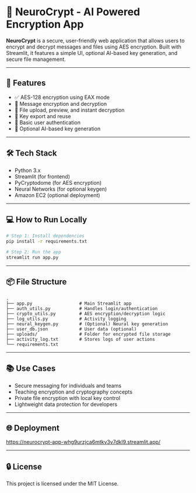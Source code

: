 # 🔐 NeuroCrypt - AI Powered Encryption App

**NeuroCrypt** is a secure, user-friendly web application that allows users to encrypt and decrypt messages and files using AES encryption. Built with Streamlit, it features a simple UI, optional AI-based key generation, and secure file management.

---

## 🚀 Features

- ✅ AES-128 encryption using EAX mode
- 🔐 Message encryption and decryption
- 📁 File upload, preview, and instant decryption
- 🔑 Key export and reuse
- 👤 Basic user authentication
- 🧠 Optional AI-based key generation

---

## 🛠️ Tech Stack

- Python 3.x
- Streamlit (for frontend)
- PyCryptodome (for AES encryption)
- Neural Networks (for optional keygen)
- Amazon EC2 (optional deployment)

---

## 💻 How to Run Locally

```bash
# Step 1: Install dependencies
pip install -r requirements.txt

# Step 2: Run the app
streamlit run app.py
```

---

## 📦 File Structure

```
.
├── app.py                  # Main Streamlit app
├── auth_utils.py           # Handles login/authentication
├── crypto_utils.py         # AES encryption/decryption logic
├── log_utils.py            # Activity logging
├── neural_keygen.py        # (Optional) Neural key generation
├── user_db.json            # User data (optional)
├── uploads/                # Folder for encrypted file storage
├── activity_log.txt        # Stores logs of user actions
└── requirements.txt
```

---

## 📚 Use Cases

- Secure messaging for individuals and teams
- Teaching encryption and cryptography concepts
- Private file encryption with local key control
- Lightweight data protection for developers

---

## 🌐 Deployment

https://neurocrypt-app-whg9urzjca6mtkv3v7dkl9.streamlit.app/

---

## 🔒 License

This project is licensed under the MIT License.

